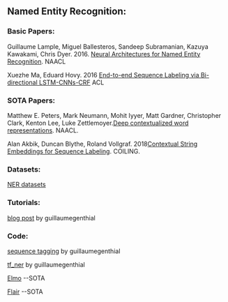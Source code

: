 ## Named Entity Recognition:

### Basic Papers:
Guillaume Lample, Miguel Ballesteros, Sandeep Subramanian, Kazuya Kawakami, Chris Dyer. 2016. [Neural Architectures for Named Entity Recognition](https://arxiv.org/abs/1603.01360). NAACL

Xuezhe Ma, Eduard Hovy. 2016 [End-to-end Sequence Labeling via Bi-directional LSTM-CNNs-CRF](https://arxiv.org/abs/1603.01354) ACL

### SOTA Papers:
Matthew E. Peters, Mark Neumann, Mohit Iyyer, Matt Gardner, Christopher Clark, Kenton Lee, Luke Zettlemoyer.[Deep contextualized word representations](https://arxiv.org/abs/1802.05365). NAACL.

Alan Akbik, Duncan Blythe, Roland Vollgraf. 2018[Contextual String Embeddings for Sequence Labeling](http://alanakbik.github.io/papers/coling2018.pdf). COILING.

### Datasets:
[NER datasets](https://github.com/Emrys-Hong/NLP_datasets/tree/master/NER)

### Tutorials:
[blog post](https://guillaumegenthial.github.io/sequence-tagging-with-tensorflow.html) by guillaumegenthial

### Code:
[sequence tagging](https://github.com/guillaumegenthial/sequence_tagging) by guillaumegenthial

[tf_ner](https://github.com/guillaumegenthial/tf_ner) by guillaumegenthial

[Elmo](https://github.com/allenai/allennlp/blob/master/tutorials/how_to/elmo.md) --SOTA

[Flair](https://github.com/zalandoresearch/flair) --SOTA